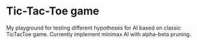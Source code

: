# Tic-Tac-Toe game

My playground for testing different hypotheses for AI based on classic TicTacToe game. 
Currently implement minimax AI with alpha-beta pruning.
